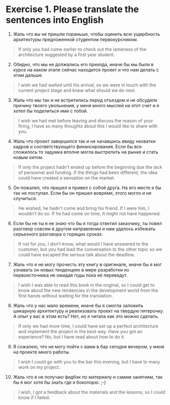 # Exercise 1. Please translate the sentences into English

1. Жаль что вы не пришли пораньше, чтобы оценить всю ущербность архитектуры предложенной студентом первокурсником.
>If only you had come earlier to check out the lameness of the architecture suggested by a first year student.
2. Обидно, что мы не должались его прихода, иначе бы мы были в курсе на каком этапе сейчас находится проект и что нам делать с этим дальше.
>I wish we had waited until his arrival, so we were in touch with the current project stage and knew what should we do next. 
3. Жаль что мы так и не встретились перед отъездом и не обсудили причину твоего увольнения, у меня много мыслей на этот счет и я хотел бы поделиться ими с тобой.
>I wish we had met before leaving and discuss the reason of your firing, I have so many thoughts about this I would like to share with you. 
4. Жаль что проект завершился так и не начавшись ввиду нехватки кадров и соответствующего финансирования. Если бы все сложилось то задумка вполне могла выстрелить на рынке и стать новым хитом.
>If only the project hadn't ended up before the beginning due the lack of personnel and funding. If the things had been different, the idea could have created a sensation on the market. 
5. Он пожалел, что пришел и привел с собой друга. На его месте я бы так не поступал. Если бы он пришел вовремя, этого могло и не случиться.
>He wished, he hadn't come and bring his friend. If I were him, I wouldn't do so. If he had come on time, It might not have happened.
6. Если бы не ты я не знаю что бы я тогда ответил заказчику, ты повел разговор совсем в другом направлении и нам удалось избежать серьезного разговора о горящих сроках.
>If not for you, I don't know, what would I have answered to the customer, but you had lead the conversation to the other topic so we could have escaped the serious talk about the deadline.
7. Жаль что я не могу прочесть эту книгу в оригинале, иначе бы я мог узнавать он новых тенденциях в мире разработки из первоисточника не ожидая годы пока её переведут.
>I wish I was able to read this book in the original, so I could get to know about the new tendencies in the development world from the first hands without waiting for the translation.
8. Жаль что у нас мало времени, иначе бы я смогла заложить шикарную архитектуру и реализовать проект на твердую пятерочку. А опыт у вас в этом есть? Нет, но я читала как это можно сделать.
>If only we had more time, I could have set up a perfect architecture and implement the project in the best way. Have you got an experience? No, but I have read about how to do it.
9. Я сожалею, что не могу пойти с вами в бар сегодня вечером, у меня на проекте много работы.
>I wish I could go with you to the bar this evening, but I have to many work on my project.
10. Жаль что я не получаю фидбэк по материалу и самим занятиям, так бы я мог хотя бы знать где я бокопорю. ;-)
>I wish, I got a feedback about the materials and the lessons, so I could know if I failed.